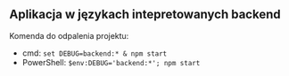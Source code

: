 ## Aplikacja w językach intepretowanych backend

Komenda do odpalenia projektu:
- cmd: ```set DEBUG=backend:* & npm start```
- PowerShell: ```$env:DEBUG='backend:*'; npm start```